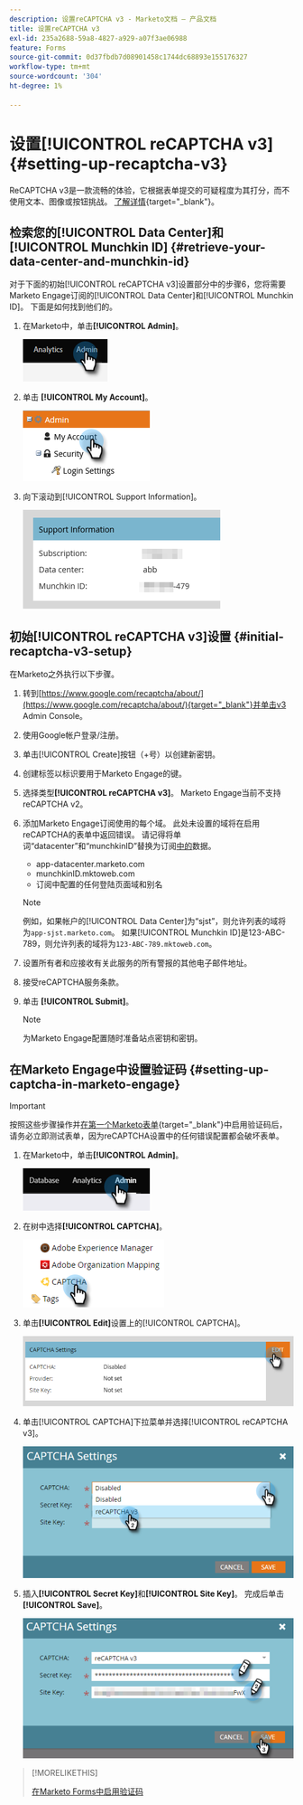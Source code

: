 ```yaml
---
description: 设置reCAPTCHA v3 - Marketo文档 — 产品文档
title: 设置reCAPTCHA v3
exl-id: 235a2688-59a8-4827-a929-a07f3ae06988
feature: Forms
source-git-commit: 0d37fbdb7d08901458c1744dc68893e155176327
workflow-type: tm+mt
source-wordcount: '304'
ht-degree: 1%

---
```


# 设置[!UICONTROL reCAPTCHA v3] {#setting-up-recaptcha-v3}

ReCAPTCHA v3是一款流畅的体验，它根据表单提交的可疑程度为其打分，而不使用文本、图像或按钮挑战。 [了解详情](https://developers.google.com/search/blog/2018/10/introducing-recaptcha-v3-new-way-to){target="_blank"}。

## 检索您的[!UICONTROL Data Center]和[!UICONTROL Munchkin ID] {#retrieve-your-data-center-and-munchkin-id}

对于下面的初始[!UICONTROL reCAPTCHA v3]设置部分中的步骤6，您将需要Marketo Engage订阅的[!UICONTROL Data Center]和[!UICONTROL Munchkin ID]。 下面是如何找到他们的。

1. 在Marketo中，单击&#x200B;**[!UICONTROL Admin]**。

   ![](assets/setting-up-recaptcha-v3-1.png)

1. 单击 **[!UICONTROL My Account]**。

   ![](assets/setting-up-recaptcha-v3-2.png)

1. 向下滚动到[!UICONTROL Support Information]。

   ![](assets/setting-up-recaptcha-v3-3.png)

## 初始[!UICONTROL reCAPTCHA v3]设置 {#initial-recaptcha-v3-setup}

在Marketo之外执行以下步骤。

1. 转到[https://www.google.com/recaptcha/about/](https://www.google.com/recaptcha/about/){target="_blank"}并单击v3 Admin Console。

1. 使用Google帐户登录/注册。

1. 单击[!UICONTROL Create]按钮（+号）以创建新密钥。

1. 创建标签以标识要用于Marketo Engage的键。

1. 选择类型&#x200B;**[!UICONTROL reCAPTCHA v3]**。 Marketo Engage当前不支持reCAPTCHA v2。

1. 添加Marketo Engage订阅使用的每个域。 此处未设置的域将在启用reCAPTCHA的表单中返回错误。 请记得将单词“datacenter”和“munchkinID”替换为订阅[中的](#retrieve-your-data-center-and-munchkin-id)数据。

   * app-datacenter.marketo.com
   * munchkinID.mktoweb.com
   * 订阅中配置的任何登陆页面域和别名

   >[!NOTE]
   >
   >例如，如果帐户的[!UICONTROL Data Center]为“sjst”，则允许列表的域将为`app-sjst.marketo.com`。 如果[!UICONTROL Munchkin ID]是123-ABC-789，则允许列表的域将为`123-ABC-789.mktoweb.com`。

1. 设置所有者和应接收有关此服务的所有警报的其他电子邮件地址。

1. 接受reCAPTCHA服务条款。

1. 单击 **[!UICONTROL Submit]**。

   >[!NOTE]
   >
   >为Marketo Engage配置随时准备站点密钥和密钥。

## 在Marketo Engage中设置验证码 {#setting-up-captcha-in-marketo-engage}

>[!IMPORTANT]
>
>按照这些步骤操作并[在第一个Marketo表单](/help/marketo/product-docs/demand-generation/forms/using-captcha/enable-captcha-in-marketo-forms.md){target="_blank"}中启用验证码后，请务必立即测试表单，因为reCAPTCHA设置中的任何错误配置都会破坏表单。

1. 在Marketo中，单击&#x200B;**[!UICONTROL Admin]**。

   ![](assets/setting-up-recaptcha-v3-4.png)

1. 在树中选择&#x200B;**[!UICONTROL CAPTCHA]**。

   ![](assets/setting-up-recaptcha-v3-5.png)

1. 单击&#x200B;**[!UICONTROL Edit]**&#x200B;设置上的[!UICONTROL CAPTCHA]。

   ![](assets/setting-up-recaptcha-v3-6.png)

1. 单击[!UICONTROL CAPTCHA]下拉菜单并选择[!UICONTROL reCAPTCHA v3]。

   ![](assets/setting-up-recaptcha-v3-7.png)

1. 插入&#x200B;**[!UICONTROL Secret Key]**&#x200B;和&#x200B;**[!UICONTROL Site Key]**。 完成后单击&#x200B;**[!UICONTROL Save]**。

   ![](assets/setting-up-recaptcha-v3-8.png)

>[!MORELIKETHIS]
>
>[在Marketo Forms中启用验证码](/help/marketo/product-docs/demand-generation/forms/using-captcha/enable-captcha-in-marketo-forms.md)
